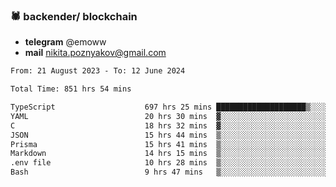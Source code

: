### 🕷 backender/ blockchain
- **telegram** @emoww
- **mail** nikita.poznyakov@gmail.com

<!--START_SECTION:waka-->

```txt
From: 21 August 2023 - To: 12 June 2024

Total Time: 851 hrs 54 mins

TypeScript                    697 hrs 25 mins ████████████████████▒░░░░   81.84 %
YAML                          20 hrs 30 mins  ▓░░░░░░░░░░░░░░░░░░░░░░░░   02.41 %
C                             18 hrs 32 mins  ▓░░░░░░░░░░░░░░░░░░░░░░░░   02.18 %
JSON                          15 hrs 44 mins  ▒░░░░░░░░░░░░░░░░░░░░░░░░   01.85 %
Prisma                        15 hrs 41 mins  ▒░░░░░░░░░░░░░░░░░░░░░░░░   01.84 %
Markdown                      14 hrs 15 mins  ▒░░░░░░░░░░░░░░░░░░░░░░░░   01.67 %
.env file                     10 hrs 28 mins  ▒░░░░░░░░░░░░░░░░░░░░░░░░   01.23 %
Bash                          9 hrs 47 mins   ▒░░░░░░░░░░░░░░░░░░░░░░░░   01.15 %
```

<!--END_SECTION:waka-->




